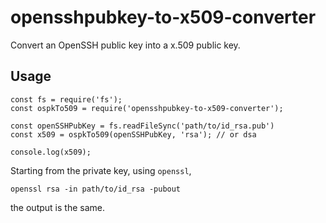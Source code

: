 # opensshpubkey-to-x509-converter
Convert an OpenSSH public key into a x.509 public key.


## Usage
```
const fs = require('fs');
const ospkTo509 = require('opensshpubkey-to-x509-converter');

const openSSHPubKey = fs.readFileSync('path/to/id_rsa.pub')
const x509 = ospkTo509(openSSHPubKey, 'rsa'); // or dsa

console.log(x509);
```


Starting from the private key, using `openssl`,
```
openssl rsa -in path/to/id_rsa -pubout
```
the output is the same.
